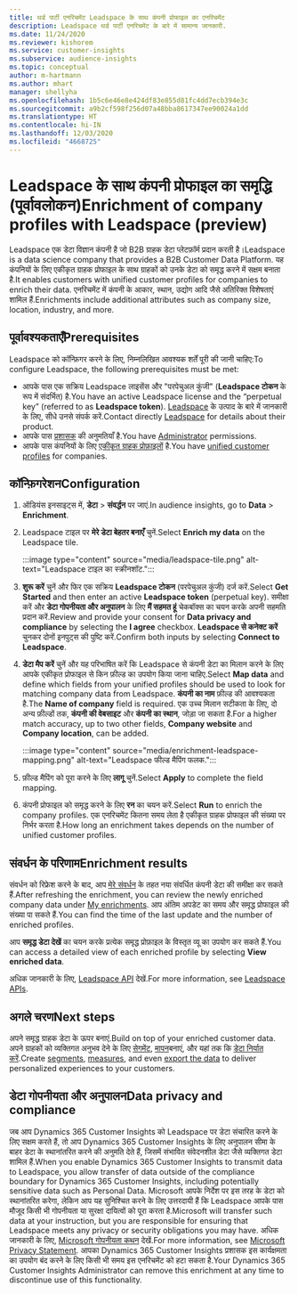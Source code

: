 ```yaml
---
title: थर्ड पार्टी एनरिचमेंट Leadspace के साथ कंपनी प्रोफाइल का एनरिचमेंट
description: Leadspace थर्ड पार्टी एनरिचमेंट के बारे में सामान्य जानकारी.
ms.date: 11/24/2020
ms.reviewer: kishorem
ms.service: customer-insights
ms.subservice: audience-insights
ms.topic: conceptual
author: m-hartmann
ms.author: mhart
manager: shellyha
ms.openlocfilehash: 1b5c6e46e8e424df83e855d81fc4dd7ecb394e3c
ms.sourcegitcommit: a9b2cf598f256d07a48bba8617347ee90024a1dd
ms.translationtype: HT
ms.contentlocale: hi-IN
ms.lasthandoff: 12/03/2020
ms.locfileid: "4668725"
---
```

# <a name="enrichment-of-company-profiles-with-leadspace-preview"></a><span data-ttu-id="ecf4f-103">Leadspace के साथ कंपनी प्रोफाइल का समृद्धि (पूर्वावलोकन)</span><span class="sxs-lookup"><span data-stu-id="ecf4f-103">Enrichment of company profiles with Leadspace (preview)</span></span>

<span data-ttu-id="ecf4f-104">Leadspace एक डेटा विज्ञान कंपनी है जो B2B ग्राहक डेटा प्लेटफ़ॉर्म प्रदान करती है।</span><span class="sxs-lookup"><span data-stu-id="ecf4f-104">Leadspace is a data science company that provides a B2B Customer Data Platform.</span></span> <span data-ttu-id="ecf4f-105">यह कंपनियों के लिए एकीकृत ग्राहक प्रोफाइल के साथ ग्राहकों को उनके डेटा को समृद्ध करने में सक्षम बनाता है.</span><span class="sxs-lookup"><span data-stu-id="ecf4f-105">It enables customers with unified customer profiles for companies to enrich their data.</span></span> <span data-ttu-id="ecf4f-106">एनरिचमेंट में कंपनी के आकार, स्थान, उद्योग आदि जैसे अतिरिक्त विशेषताएं शामिल हैं.</span><span class="sxs-lookup"><span data-stu-id="ecf4f-106">Enrichments include additional attributes such as company size, location, industry, and more.</span></span>

## <a name="prerequisites"></a><span data-ttu-id="ecf4f-107">पूर्वावश्यकताएँ</span><span class="sxs-lookup"><span data-stu-id="ecf4f-107">Prerequisites</span></span>

<span data-ttu-id="ecf4f-108">Leadspace को कॉन्फ़िगर करने के लिए, निम्नलिखित आवश्यक शर्तें पूरी की जानी चाहिए:</span><span class="sxs-lookup"><span data-stu-id="ecf4f-108">To configure Leadspace, the following prerequisites must be met:</span></span>

- <span data-ttu-id="ecf4f-109">आपके पास एक सक्रिय Leadspace लाइसेंस और "परपेचुअल कुंजी" (**Leadspace टोकन** के रूप में संदर्भित) है.</span><span class="sxs-lookup"><span data-stu-id="ecf4f-109">You have an active Leadspace license and the “perpetual key” (referred to as **Leadspace token**).</span></span> <span data-ttu-id="ecf4f-110">[Leadspace](https://www.leadspace.com/products/leadspace-on-demand/) के उत्पाद के बारे में जानकारी के लिए, सीधे उनसे संपर्क करें.</span><span class="sxs-lookup"><span data-stu-id="ecf4f-110">Contact directly [Leadspace](https://www.leadspace.com/products/leadspace-on-demand/) for details about their product.</span></span>
- <span data-ttu-id="ecf4f-111">आपके पास [प्रशासक](permissions.md#administrator) की अनुमतियाँ है.</span><span class="sxs-lookup"><span data-stu-id="ecf4f-111">You have [Administrator](permissions.md#administrator) permissions.</span></span>
- <span data-ttu-id="ecf4f-112">आपके पास कंपनियों के लिए [एकीकृत ग्राहक प्रोफ़ाइलों](customer-profiles.md) है.</span><span class="sxs-lookup"><span data-stu-id="ecf4f-112">You have [unified customer profiles](customer-profiles.md) for companies.</span></span>

## <a name="configuration"></a><span data-ttu-id="ecf4f-113">कॉन्फ़िगरेशन</span><span class="sxs-lookup"><span data-stu-id="ecf4f-113">Configuration</span></span>

1. <span data-ttu-id="ecf4f-114">ऑडियंस इनसाइट्स में, **डेटा** > **संवर्द्धन** पर जाएं.</span><span class="sxs-lookup"><span data-stu-id="ecf4f-114">In audience insights, go to **Data** > **Enrichment**.</span></span>

1. <span data-ttu-id="ecf4f-115">Leadspace टाइल पर **मेरे डेटा बेहतर बनाएँ** चुनें.</span><span class="sxs-lookup"><span data-stu-id="ecf4f-115">Select **Enrich my data** on the Leadspace tile.</span></span>

   :::image type="content" source="media/leadspace-tile.png" alt-text="Leadspace टाइल का स्क्रीनशॉट.":::

1. <span data-ttu-id="ecf4f-117">**शुरू करें** चुनें और फिर एक सक्रिय **Leadspace टोकन** (परपेचुअल कुंजी) दर्ज करें.</span><span class="sxs-lookup"><span data-stu-id="ecf4f-117">Select **Get Started** and then enter an active **Leadspace token** (perpetual key).</span></span> <span data-ttu-id="ecf4f-118">समीक्षा करें और **डेटा गोपनीयता और अनुपालन** के लिए **मैं सहमत हूं** चेकबॉक्स का चयन करके अपनी सहमति प्रदान करें.</span><span class="sxs-lookup"><span data-stu-id="ecf4f-118">Review and provide your consent for **Data privacy and compliance** by selecting the **I agree** checkbox.</span></span> <span data-ttu-id="ecf4f-119">**Leadspace से कनेक्ट करें** चुनकर दोनों इनपुट्स की पुष्टि करें.</span><span class="sxs-lookup"><span data-stu-id="ecf4f-119">Confirm both inputs by selecting **Connect to Leadspace**.</span></span>

1. <span data-ttu-id="ecf4f-120">**डेटा मैप करें** चुनें और यह परिभाषित करें कि Leadspace से कंपनी डेटा का मिलान करने के लिए आपके एकीकृत प्रोफाइल से किन फ़ील्ड का उपयोग किया जाना चाहिए.</span><span class="sxs-lookup"><span data-stu-id="ecf4f-120">Select **Map data** and define which fields from your unified profiles should be used to look for matching company data from Leadspace.</span></span> <span data-ttu-id="ecf4f-121">**कंपनी का नाम** फ़ील्ड की आवश्यकता है.</span><span class="sxs-lookup"><span data-stu-id="ecf4f-121">The **Name of company** field is required.</span></span> <span data-ttu-id="ecf4f-122">एक उच्च मिलान सटीकता के लिए, दो अन्य फ़ील्डों तक, **कंपनी की वेबसाइट** और **कंपनी का स्थान**, जोड़ा जा सकता है.</span><span class="sxs-lookup"><span data-stu-id="ecf4f-122">For a higher match accuracy, up to two other fields, **Company website** and **Company location**, can be added.</span></span>

   :::image type="content" source="media/enrichment-leadspace-mapping.png" alt-text="Leadspace फील्ड मैपिंग फलक.":::
   
1. <span data-ttu-id="ecf4f-124">फ़ील्ड मैपिंग को पूरा करने के लिए **लागू** चुनें.</span><span class="sxs-lookup"><span data-stu-id="ecf4f-124">Select **Apply** to complete the field mapping.</span></span>

1. <span data-ttu-id="ecf4f-125">कंपनी प्रोफाइल को समृद्ध करने के लिए **रन** का चयन करें.</span><span class="sxs-lookup"><span data-stu-id="ecf4f-125">Select **Run** to enrich the company profiles.</span></span> <span data-ttu-id="ecf4f-126">एक एनरिचमेंट कितना समय लेता है एकीकृत ग्राहक प्रोफाइल की संख्या पर निर्भर करता है.</span><span class="sxs-lookup"><span data-stu-id="ecf4f-126">How long an enrichment takes depends on the number of unified customer profiles.</span></span>

## <a name="enrichment-results"></a><span data-ttu-id="ecf4f-127">संवर्धन के परिणाम</span><span class="sxs-lookup"><span data-stu-id="ecf4f-127">Enrichment results</span></span>

<span data-ttu-id="ecf4f-128">संवर्धन को रिफ्रेश करने के बाद, आप [मेरे संवर्धन](enrichment-hub.md) के तहत नया संवर्धित कंपनी डेटा की समीक्षा कर सकते हैं.</span><span class="sxs-lookup"><span data-stu-id="ecf4f-128">After refreshing the enrichment, you can review the newly enriched company data under [My enrichments](enrichment-hub.md).</span></span> <span data-ttu-id="ecf4f-129">आप अंतिम अपडेट का समय और समृद्ध प्रोफाइल की संख्या पा सकते हैं.</span><span class="sxs-lookup"><span data-stu-id="ecf4f-129">You can find the time of the last update and the number of enriched profiles.</span></span>

<span data-ttu-id="ecf4f-130">आप **समृद्ध डेटा देखें** का चयन करके प्रत्येक समृद्ध प्रोफ़ाइल के विस्तृत व्यू का उपयोग कर सकते हैं.</span><span class="sxs-lookup"><span data-stu-id="ecf4f-130">You can access a detailed view of each enriched profile by selecting **View enriched data**.</span></span>

<span data-ttu-id="ecf4f-131">अधिक जानकारी के लिए, [Leadspace API](https://support.leadspace.com/hc/en-us/sections/201997649-API) देखें.</span><span class="sxs-lookup"><span data-stu-id="ecf4f-131">For more information, see [Leadspace APIs](https://support.leadspace.com/hc/en-us/sections/201997649-API).</span></span>

## <a name="next-steps"></a><span data-ttu-id="ecf4f-132">अगले चरण</span><span class="sxs-lookup"><span data-stu-id="ecf4f-132">Next steps</span></span>

<span data-ttu-id="ecf4f-133">अपने समृद्ध ग्राहक डेटा के ऊपर बनाएं.</span><span class="sxs-lookup"><span data-stu-id="ecf4f-133">Build on top of your enriched customer data.</span></span> <span data-ttu-id="ecf4f-134">अपने ग्राहकों को व्यक्तिगत अनुभव देने के लिए [सेगमेंट](segments.md), [मापन](measures.md)बनाएं, और यहां तक कि [डेटा निर्यात करें](export-destinations.md).</span><span class="sxs-lookup"><span data-stu-id="ecf4f-134">Create [segments](segments.md), [measures](measures.md), and even [export the data](export-destinations.md) to deliver personalized experiences to your customers.</span></span>

## <a name="data-privacy-and-compliance"></a><span data-ttu-id="ecf4f-135">डेटा गोपनीयता और अनुपालन</span><span class="sxs-lookup"><span data-stu-id="ecf4f-135">Data privacy and compliance</span></span>

<span data-ttu-id="ecf4f-136">जब आप Dynamics 365 Customer Insights को Leadspace पर डेटा संचारित करने के लिए सक्षम करते हैं, तो आप Dynamics 365 Customer Insights के लिए अनुपालन सीमा के बाहर डेटा के स्थानांतरित करने की अनुमति देते हैं, जिसमें संभावित संवेदनशील डेटा जैसे व्यक्तिगत डेटा शामिल हैं.</span><span class="sxs-lookup"><span data-stu-id="ecf4f-136">When you enable Dynamics 365 Customer Insights to transmit data to Leadspace, you allow transfer of data outside of the compliance boundary for Dynamics 365 Customer Insights, including potentially sensitive data such as Personal Data.</span></span> <span data-ttu-id="ecf4f-137">Microsoft आपके निर्देश पर इस तरह के डेटा को स्थानांतरित करेगा, लेकिन आप यह सुनिश्चित करने के लिए उत्तरदायी हैं कि Leadspace आपके पास मौजूद किसी भी गोपनीयता या सुरक्षा दायित्वों को पूरा करता है.</span><span class="sxs-lookup"><span data-stu-id="ecf4f-137">Microsoft will transfer such data at your instruction, but you are responsible for ensuring that Leadspace meets any privacy or security obligations you may have.</span></span> <span data-ttu-id="ecf4f-138">अधिक जानकारी के लिए, [Microsoft गोपनीयता कथन](https://go.microsoft.com/fwlink/?linkid=396732) देखें.</span><span class="sxs-lookup"><span data-stu-id="ecf4f-138">For more information, see [Microsoft Privacy Statement](https://go.microsoft.com/fwlink/?linkid=396732).</span></span>
<span data-ttu-id="ecf4f-139">आपका Dynamics 365 Customer Insights प्रशासक इस कार्यक्षमता का उपयोग बंद करने के लिए किसी भी समय इस एनरिचमेंट को हटा सकता है.</span><span class="sxs-lookup"><span data-stu-id="ecf4f-139">Your Dynamics 365 Customer Insights Administrator can remove this enrichment at any time to discontinue use of this functionality.</span></span>
